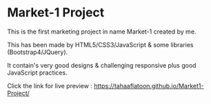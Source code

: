 # Market-1 Project

This is the first marketing project in name Market-1 created by me.

This has been made by HTML5/CSS3/JavaScript & some libraries (Bootstrap4/JQuery).

It contain's very good designs & challenging responsive plus good JavaScript practices.

Click the link for live preview : <https://tahaaflatoon.github.io/Market1-Project/>
